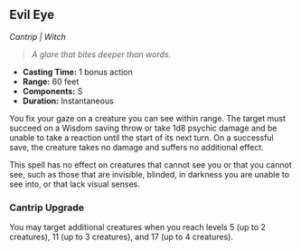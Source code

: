 ## Evil Eye
*Cantrip | Witch*

> _A glare that bites deeper than words._

- **Casting Time:** 1 bonus action
- **Range:** 60 feet
- **Components:** S
- **Duration:** Instantaneous

You fix your gaze on a creature you can see within range. The target must succeed on a Wisdom saving throw or take 1d8 psychic damage and be unable to take a reaction until the start of its next turn. On a successful save, the creature takes no damage and suffers no additional effect.

This spell has no effect on creatures that cannot see you or that you cannot see, such as those that are invisible, blinded, in darkness you are unable to see into, or that lack visual senses.

### Cantrip Upgrade
You may target additional creatures when you reach levels 5 (up to 2 creatures), 11 (up to 3 creatures), and 17 (up to 4 creatures).
